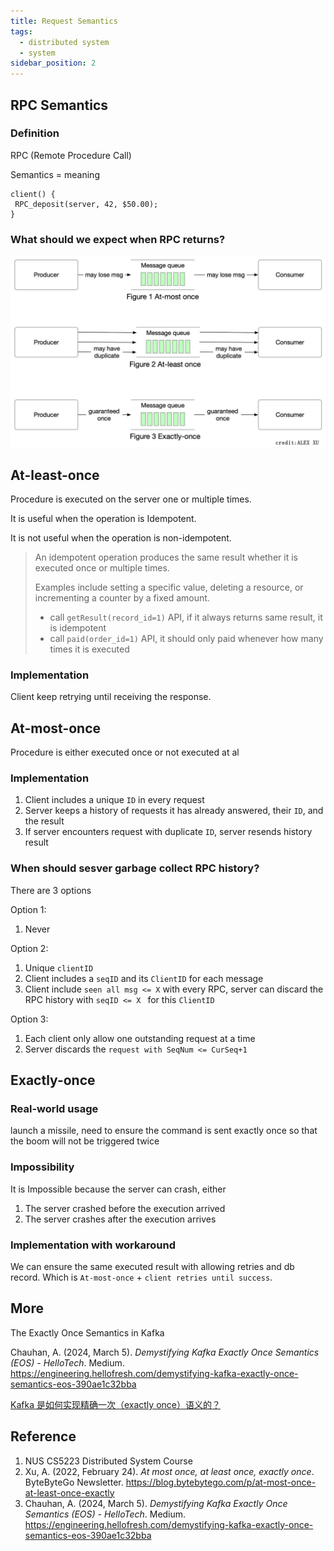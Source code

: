```yaml
---
title: Request Semantics
tags:
  - distributed system
  - system
sidebar_position: 2
---
```




## RPC Semantics

### Definition

RPC (Remote Procedure Call)

Semantics = meaning

```
client() {
 RPC_deposit(server, 42, $50.00); 
}
```

### What should we expect when RPC returns?

![image-20240518161333063](./02-rpc-semantics.assets/image-20240518161333063.png)

## At-least-once

Procedure is executed on the server one or multiple times.

It is useful when the operation is Idempotent.

It is not useful when the operation is non-idempotent.

> An idempotent operation produces the same result whether it is executed once or multiple times.
>
> Examples include setting a specific value, deleting a resource, or incrementing a counter by a fixed amount.
>
> - call `getResult(record_id=1)` API, if it always returns same result, it is idempotent
> - call `paid(order_id=1)` API, it should only paid whenever how many times it is executed
> 

### Implementation

Client keep retrying until receiving the response.

## At-most-once

Procedure is either executed once or not executed at al

### Implementation

1. Client includes a unique `ID` in every request
2. Server keeps a history of requests it has already answered, their `ID`, and the result
3. If server encounters request with duplicate `ID`, server resends history result

### When should sesver garbage collect RPC history?

There are 3 options

Option 1: 

1. Never

Option 2: 

1. Unique `clientID`
2. Client includes a `seqID` and its `ClientID` for each message
3. Client include `seen all msg <= X`  with every RPC, server can discard the RPC history with `seqID <= X ` for this `ClientID`

Option 3: 

1. Each client only allow one outstanding request at a time
2. Server discards the `request with SeqNum <= CurSeq+1`

## Exactly-once

### Real-world usage

launch a missile, need to ensure the command is sent exactly once so that the boom will not be triggered twice

### Impossibility

It is Impossible because the server can crash, either

1. The server crashed before the execution arrived
2. The server crashes after the execution arrives

### Implementation with workaround

We can ensure the same executed result with allowing retries and db record. Which is `At-most-once` + `client retries until success`.

## More

The Exactly Once Semantics in Kafka

Chauhan, A. (2024, March 5). *Demystifying Kafka Exactly Once Semantics (EOS) - HelloTech*. Medium. https://engineering.hellofresh.com/demystifying-kafka-exactly-once-semantics-eos-390ae1c32bba

[Kafka 是如何实现精确一次（exactly once）语义的？](https://www.lixueduan.com/posts/kafka/10-exactly-once-impl/)

## Reference

1. NUS CS5223 Distributed System Course
2. Xu, A. (2022, February 24). *At most once, at least once, exactly once*. ByteByteGo Newsletter. https://blog.bytebytego.com/p/at-most-once-at-least-once-exactly
3. Chauhan, A. (2024, March 5). *Demystifying Kafka Exactly Once Semantics (EOS) - HelloTech*. Medium. https://engineering.hellofresh.com/demystifying-kafka-exactly-once-semantics-eos-390ae1c32bba
